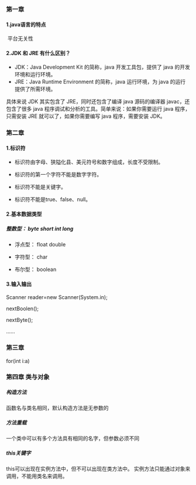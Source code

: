 ### 第一章

#### 1.java语言的特点

​	平台无关性

#### 2.JDK 和 JRE 有什么区别？

- JDK：Java Development Kit 的简称，java 开发工具包，提供了 java 的开发环境和运行环境。
- JRE：Java Runtime Environment 的简称，java 运行环境，为 java 的运行提供了所需环境。

具体来说 JDK 其实包含了 JRE，同时还包含了编译 java 源码的编译器 javac，还包含了很多 java 程序调试和分析的工具。简单来说：如果你需要运行 java 程序，只需安装 JRE 就可以了，如果你需要编写 java 程序，需要安装 JDK。

### 第二章

#### 1.标识符

- 标识符由字母、狭隘化县、美元符号和数字组成，长度不受限制。

- 标识符的第一个字符不能是数字字符。

- 标识符不能是关键字。

- 标识符不能是true、false、null。

  

#### 2.基本数据类型

 ##### 整数型： byte short int long
  
 - 浮点型： float double
  
 - 字符型： char
  
 - 布尔型： boolean

  #### 3.输入输出

Scanner reader=new Scanner(System.in);

nextBoolen();

nextByte();

......

### 第三章

for(int i:a)

### 第四章 类与对象

##### 构造方法

函数名与类名相同，默认构造方法是无参数的

##### 方法重载

一个类中可以有多个方法具有相同的名字，但参数必须不同

##### this关键字
this可以出现在实例方法中，但不可以出现在类方法中。
实例方法只能通过对象来调用，不能用类名来调用。


